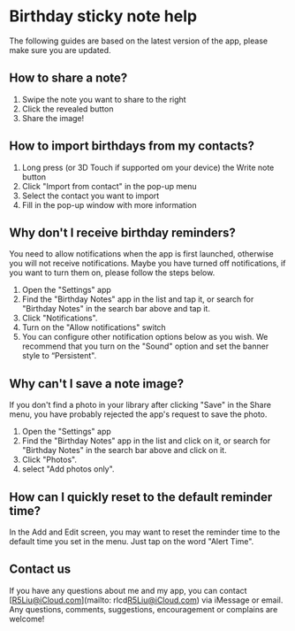 # Birthday sticky note help

The following guides are based on the latest version of the app, please make sure you are updated.

## How to share a note?
1. Swipe the note you want to share to the right
2. Click the revealed button
3. Share the image!

## How to import birthdays from my contacts?
1. Long press (or 3D Touch if supported om your device)  the Write note button
2. Click "Import from contact" in the pop-up menu
3. Select the contact you want to import
4. Fill in the pop-up window with more information

## Why don't I receive birthday reminders?
You need to allow notifications when the app is first launched, otherwise you will not receive notifications.
Maybe you have turned off notifications, if you want to turn them on, please follow the steps below.
1. Open the "Settings" app
2. Find the "Birthday Notes" app in the list and tap it, or search for "Birthday Notes" in the search bar above and tap it.
3. Click "Notifications".
4. Turn on the "Allow notifications" switch
5. You can configure other notification options below as you wish. We recommend that you turn on the "Sound" option and set the banner style to “Persistent".

## Why can't I save a note image?
If you don't find a photo in your library after clicking "Save" in the Share menu, you have probably rejected the app's request to save the photo.

1. Open the "Settings" app
2. Find the "Birthday Notes" app in the list and click on it, or search for "Birthday Notes" in the search bar above and click on it.
3. Click "Photos".
4. select "Add photos only".


## How can I quickly reset to the default reminder time?
In the Add and Edit screen, you may want to reset the reminder time to the default time you set in the menu. Just tap on the word "Alert Time".

## Contact us
If you have any questions about me and my app, you can contact [R5Liu@iCloud.com](mailto: rlcd<R5Liu@iCloud.com>) via iMessage or email.
Any questions, comments, suggestions, encouragement or complains are welcome!
